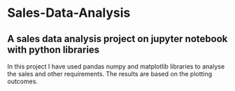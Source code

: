 # Sales-Data-Analysis
A sales data analysis project on jupyter notebook with python libraries
---------------------------------------------------------------------------------------------
In this project I have used pandas numpy and matplotlib libraries to analyse the sales and other requirements. The results are based on the plotting outcomes.
